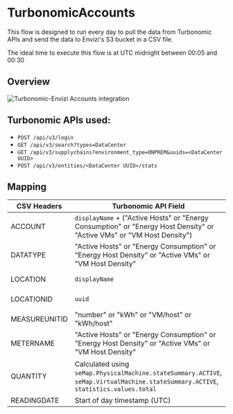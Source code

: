# TurbonomicAccounts

This flow is designed to run every day to pull the data from Turbonomic APIs and send the data to Envizi's S3 bucket in a CSV file.

The ideal time to execute this flow is at UTC midnight between 00:05 and 00:30

## Overview

![Turbonomic-Envizi Accounts integration](https://media.github.ibm.com/user/375131/files/2a218e80-4edb-11ed-8ec3-aba07922fd4c)

## Turbonomic APIs used:

 - `POST /api/v3/login`
 - `GET /api/v3/search?types=DataCenter`
 - `GET /api/v3/supplychains?environment_type=ONPREM&uuids=<DataCenter UUID>`
 - `POST /api/v3/entities/<DataCenter UUID>/stats`


## Mapping

| CSV Headers   | Turbonomic API Field                                                                                                                | Comments                           |
|---------------|-------------------------------------------------------------------------------------------------------------------------------------|------------------------------------|
| ACCOUNT       | `displayName` + ("Active Hosts" or "Energy Consumption" or "Energy Host Density" or "Active VMs" or "VM Host Density")              |                                    |
| DATATYPE      | "Active Hosts" or "Energy Consumption" or "Energy Host Density" or "Active VMs" or "VM Host Density"                                |                                    |
| LOCATION      | `displayName`                                                                                                                       | Data Center API                    |
| LOCATIONID    | `uuid`                                                                                                                              | Data Center API                    |
| MEASUREUNITID | "number" or "kWh" or "VM/host" or "kWh/host"                                                                                        |                                    |
| METERNAME     | "Active Hosts" or "Energy Consumption" or "Energy Host Density" or "Active VMs" or "VM Host Density"                                |                                    |
| QUANTITY      | Calculated using `seMap.PhysicalMachine.stateSummary.ACTIVE`, `seMap.VirtualMachine.stateSummary.ACTIVE`, `statistics.values.total` | Supply Chain and Entity Stats APIs |
| READINGDATE   | Start of day timestamp (UTC)                                                                                                        |                                    |